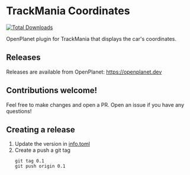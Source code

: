 # TrackMania Coordinates

[![Total Downloads](https://img.shields.io/badge/dynamic/json?color=green&label=Downloads&query=downloads&url=https%3A%2F%2Fopenplanet.dev%2Fapi%2Fplugin%2F380)](https://openplanet.dev/plugin/coordinates)

OpenPlanet plugin for TrackMania that displays the car's coordinates.

## Releases

Releases are available from OpenPlanet: https://openplanet.dev

## Contributions welcome!

Feel free to make changes and open a PR. Open an issue if you have any questions!

## Creating a release

1. Update the version in [info.toml](./info.toml#L8)
2. Create a push a git tag
    ```
    git tag 0.1
    git push origin 0.1
    ```
